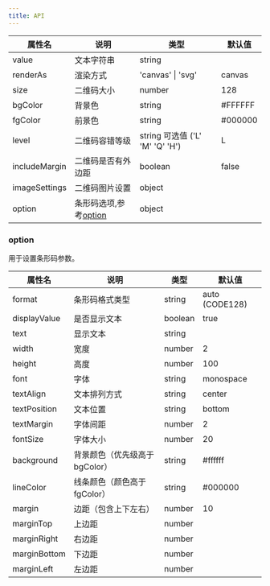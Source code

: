 ```yaml
---
title: API
---
```



| 属性名 | 说明 | 类型 | 默认值 |
| --- | --- | --- | --- |
| value | 文本字符串 | string |  |
| renderAs | 渲染方式 | 'canvas' \| 'svg' | canvas |
| size | 二维码大小 | number | 128 |
| bgColor | 背景色 | string | #FFFFFF |
| fgColor | 前景色 | string | #000000 |
| level | 二维码容错等级 | string 可选值 ('L' 'M' 'Q' 'H') | L |
| includeMargin | 二维码是否有外边距 | boolean | false |
| imageSettings | 二维码图片设置 | object | |
| option | 条形码选项,参考[option](#option) | object | |

### option

用于设置条形码参数。

| 属性名 | 说明 | 类型 | 默认值 |
| --- | --- | --- | --- |
| format | 条形码格式类型 | string | auto (CODE128) |
| displayValue | 是否显示文本 | boolean | true |
| text | 显示文本 | string | |
| width | 宽度 | number | 2 |
| height | 高度 | number | 100 |
| font | 字体 | string | monospace |
| textAlign | 文本排列方式 | string | center |
| textPosition | 文本位置 | string | bottom |
| textMargin | 字体间距 | number | 2 |
| fontSize | 字体大小 | number | 20 |
| background | 背景颜色（优先级高于bgColor）| string | #ffffff |
| lineColor | 线条颜色（颜色高于fgColor）| string | #000000 |
| margin | 边距（包含上下左右） | number | 10 |
| marginTop | 上边距 | number | |
| marginRight | 右边距 | number | |
| marginBottom | 下边距 | number | |
| marginLeft | 左边距 | number | |
